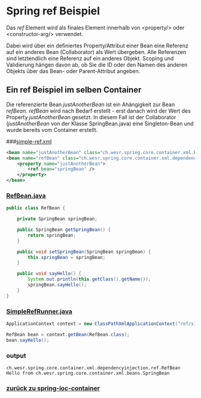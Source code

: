 # Spring ref Beispiel

Das *ref* Element wird als finales Element innerhalb von \<property/> oder \<constructor-arg/> verwendet.

Dabei wird über ein definiertes Property/Attribut einer Bean eine Referenz auf ein anderes Bean (Collaborator) als Wert übergeben.
Alle Referenzen sind letztendlich eine Referenz auf ein anderes Objekt. Scoping und Validierung hängen davon ab, 
ob Sie die ID oder den Namen des anderen Objekts über das Bean- oder Parent-Attribut angeben.

## Ein ref Beispiel im selben Container
Die referenzierte Bean *justAnotherBean* ist ein Ahängigkeit zur Bean *refBean*.
*refBean* wird nach Bedarf erstellt - erst danach wird der Wert des Property *justAnotherBean* gesetzt.
In diesem Fall ist der Collaborator (*justAnotherBean* von der Klasse SpringBean.java) eine Singleton-Bean und wurde bereits vom Container erstellt.

###[simple-ref.xml](../../../src/main/resources/ref/simple-ref.xml)
```xml
<bean name="justAnotherBean" class="ch.wesr.spring.core.container.xml.beans.SpringBean" />
<bean name="refBean" class="ch.wesr.spring.core.container.xml.dependencyinjection.ref.RefBean">
    <property name="justAnotherBean">
        <ref bean="springBean" />
    </property>
</bean>
```

### [RefBean.java](../../../src/main/java/ch/wesr/spring/core/container/xml/dependencyinjection/ref/RefBean.java)
````java
public class RefBean {

    private SpringBean springBean;

    public SpringBean getSpringBean() {
        return springBean;
    }

    public void setSpringBean(SpringBean springBean) {
        this.springBean = springBean;
    }

    public void sayHello() {
        System.out.println(this.getClass().getName());
        springBean.sayHello();
    }
}
````

### [SimpleRefRunner.java](../../../src/main/java/ch/wesr/spring/core/container/xml/dependencyinjection/ref/SimpleRefRunner.java)
````java
ApplicationContext context = new ClassPathXmlApplicationContext("ref/simple-ref.xml");

RefBean bean = context.getBean(RefBean.class);
bean.sayHello();
````

### output
````text
ch.wesr.spring.core.container.xml.dependencyinjection.ref.RefBean
Hello from ch.wesr.spring.core.container.xml.beans.SpringBean
````


### [zurück zu spring-ioc-container](../../../spring-ioc-container.md)

